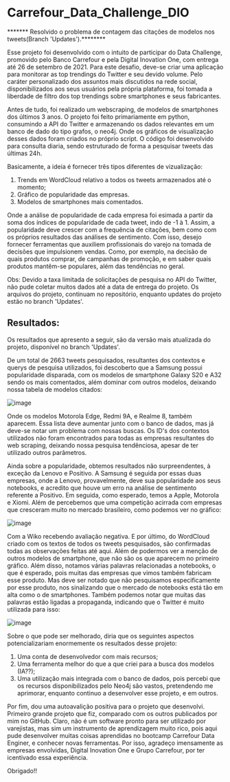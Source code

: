 # Carrefour_Data_Challenge_DIO

******* Resolvido o problema de contagem das citações de modelos nos tweets(Branch 'Updates').********

  Esse projeto foi desenvolvido com o intuito de participar do Data Challenge, promovido pelo Banco Carrefour e pela Digital Inovation One, com entrega até 26 de setembro de 2021. 
Para este desafio, deve-se criar uma aplicação para monitorar as top trendings do Twitter e seu devido volume. Pelo caráter personalizado dos assuntos mais discutidos na rede 
social, disponibilizados aos seus usuários pela própria plataforma, foi tomada a liberdade de filtro dos top trendings sobre smartphones e seus fabricantes.

   Antes de tudo, foi realizado um webscraping, de modelos de smartphones dos últimos 3 anos. O projeto foi feito primariamente em python, consumindo a API do Twitter e armazenando os dados relevantes em um banco de dado do tipo grafos, o neo4j. Onde os gráficos de visualização desses dados foram criados no próprio script. O código foi desenvolvido para consulta diaria, sendo estruturado de forma a pesquisar tweets das últimas 24h.

 Basicamente, a ideia é fornecer três tipos diferentes de vizualização:
1) Trends em WordCloud relativo a todos os tweets armazenados até o momento; 
2) Gráfico de popularidade das empresas.
3) Modelos de smartphones mais comentados.

 Onde a análise de popularidade de cada empresa foi esimada a partir da soma dos índices de popularidade de cada tweet, indo de -1 à 1. Assim, a popularidade deve crescer com a frequência de citações, bem como com os próprios resultados das análises de sentimento. Com isso, desejo fornecer ferramentas que auxiliem profissionais do varejo na tomada de decisões que impulsionem vendas. Como, por exemplo, na decisão de quais produtos comprar, de campanhas de promoção, e em saber quais produtos mantêm-se populares, além das tendências no geral.

 
Obs: Devido a taxa limitada de solicitações de pesquisa no API do Twitter, não pude coletar muitos dados até a data de entrega do projeto. Os arquivos do projeto, continuam no repositório, enquanto updates do projeto estão no branch 'Updates'.





## Resultados:
Os resultados que apresento a seguir, são da versão mais atualizada do projeto, disponível no branch 'Updates'.
  
  De um total de 2663 tweets pesquisados, resultantes dos contextos e querys de pesquisa utilizados, foi descoberto que a Samsung possui popularidade disparada, com os modelos de smartphone Galaxy S20 e A32 sendo os mais comentados, além dominar com outros modelos, deixando nossa tabela de modelos citados:
  
![image](https://user-images.githubusercontent.com/86700373/135628805-e1dcd3cd-bafb-4ebe-91f5-f5396728a547.png)




Onde os modelos Motorola Edge, Redmi 9A, e Realme 8, também aparecem. Essa lista deve aumentar junto com o banco de dados, mas já deve-se notar um problema com nossas buscas. Os ID's dos contextos utilizados não foram encontrados para todas as empresas resultantes do web scraping, deixando nossa pesquisa tendênciosa, apesar de ter utilizado outros parâmetros. 

  Ainda sobre a popularidade, obtemos resultados não surpreendentes, à exceção da Lenovo e Positivo. A Samsung é seguida por essas duas empresas, onde a Lenovo, provavelmente, deve sua popularidade aos seus notebooks, e acredito que houve um erro na análise de sentimento referente a Positivo. Em seguida, como esperado, temos a Apple, Motorola e Xiomi. Além de percebemos que uma competição acirrada com empresas que cresceram muito no mercado brasileiro, como podemos ver no gráfico:
  
![image](https://user-images.githubusercontent.com/86700373/135611969-ec09e785-0915-4a6f-90a0-79237eea19dc.png)



Com a Wiko recebendo avaliação negativa.
  E por último, do WordCloud criado com os textos de todos os tweets pesquisados, são confirmadas todas as observações feitas até aqui. Além de podermos ver a menção de outros modelos de smartphone, que não são os que aparecem no primeiro gráfico. Além disso, notamos várias palavras relacionadas a notebooks, o que é esperado, pois muitas das empresas que vimos também fabricam esse produto. Mas deve ser notado que não pesquisamos especificamente por esse produto, nos sinalizando que o mercado de notebooks está tão em alta como o de smartphones. Também podemos notar que muitas das palavras estão ligadas a propaganda, indicando que o Twitter é muito utilizada para isso:
  
 ![image](https://user-images.githubusercontent.com/86700373/135612019-461c720a-6df5-4c1c-bdb8-c37811a35da1.png)


  
  Sobre o que pode ser melhorado, diria que os seguintes aspectos potencializariam enormemente os resultados desse projeto:
  1) Uma conta de desenvolvedor com mais recursos;
  2) Uma ferramenta melhor do que a que criei para a busca dos modelos (IA??);
  3) Uma utilização mais integrada com o banco de dados, pois percebi que os recursos disponibilizados pelo Neo4j são vastos, pretendendo me aprimorar, enquanto continuo a desenvolver esse projeto, e em outros.
 
  Por fim, dou uma autoavalição positiva para o projeto que desenvolvi. Primeiro grande projeto que fiz, comparado com os outros publicados por mim no GitHub. Claro, não é um software pronto para ser utilizado por varejistas, mas sim um instrumento de aprendizagem muito rico, pois aqui pude desenvolver muitas coisas aprendidas no bootcamp Carrefour Data Enginer, e conhecer novas ferramentas. Por isso, agradeço imensamente as empresas envolvidas, Digital Inovation One e Grupo Carrefour, por ter icentivado essa experiência.
  
Obrigado!!

